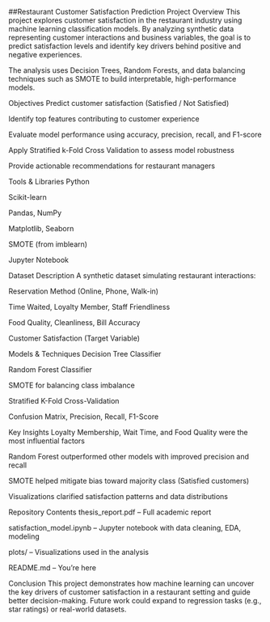 ##Restaurant Customer Satisfaction Prediction
Project Overview
This project explores customer satisfaction in the restaurant industry using machine learning classification models. By analyzing synthetic data representing customer interactions and business variables, the goal is to predict satisfaction levels and identify key drivers behind positive and negative experiences.

The analysis uses Decision Trees, Random Forests, and data balancing techniques such as SMOTE to build interpretable, high-performance models.

Objectives
Predict customer satisfaction (Satisfied / Not Satisfied)

Identify top features contributing to customer experience

Evaluate model performance using accuracy, precision, recall, and F1-score

Apply Stratified k-Fold Cross Validation to assess model robustness

Provide actionable recommendations for restaurant managers

Tools & Libraries
Python

Scikit-learn

Pandas, NumPy

Matplotlib, Seaborn

SMOTE (from imblearn)

Jupyter Notebook

Dataset Description
A synthetic dataset simulating restaurant interactions:

Reservation Method (Online, Phone, Walk-in)

Time Waited, Loyalty Member, Staff Friendliness

Food Quality, Cleanliness, Bill Accuracy

Customer Satisfaction (Target Variable)

Models & Techniques
Decision Tree Classifier

Random Forest Classifier

SMOTE for balancing class imbalance

Stratified K-Fold Cross-Validation

Confusion Matrix, Precision, Recall, F1-Score

Key Insights
Loyalty Membership, Wait Time, and Food Quality were the most influential factors

Random Forest outperformed other models with improved precision and recall

SMOTE helped mitigate bias toward majority class (Satisfied customers)

Visualizations clarified satisfaction patterns and data distributions

Repository Contents
thesis_report.pdf – Full academic report

satisfaction_model.ipynb – Jupyter notebook with data cleaning, EDA, modeling

plots/ – Visualizations used in the analysis

README.md – You’re here

Conclusion
This project demonstrates how machine learning can uncover the key drivers of customer satisfaction in a restaurant setting and guide better decision-making. Future work could expand to regression tasks (e.g., star ratings) or real-world datasets.


